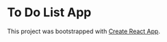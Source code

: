 # To Do List App

This project was bootstrapped with [Create React App](https://github.com/facebook/create-react-app).
